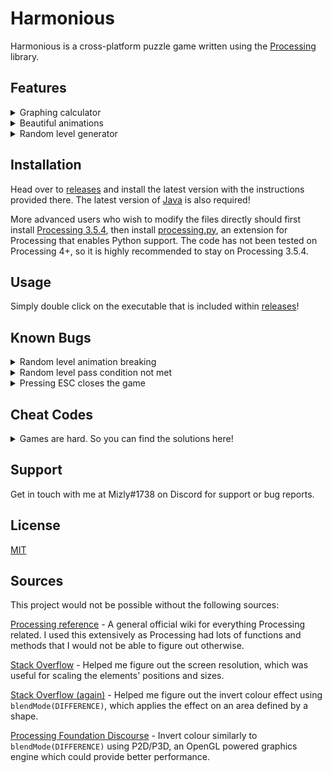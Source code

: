 # Harmonious

Harmonious is a cross-platform puzzle game written using the [Processing](https://processing.org/) library.

## Features

<details>
<summary>Graphing calculator</summary>
<br>
Well, kind of. Has support for second degree polynomial equations, with range from -10.0 to 10.0.
</details>

<details>
<summary>Beautiful animations</summary>
<br>
Beauty is subjective. But I think they're pretty cool.
</details>

<details>
<summary>Random level generator</summary>
<br>
Bored of the default levels? Create your own with customizable parameters!
</details>

## Installation

Head over to [releases](https://github.com/mizly/Harmonious/releases) and install the latest version with the instructions provided there. The latest version of [Java](http://java.com/download) is also required!

More advanced users who wish to modify the files directly should first install [Processing 3.5.4](https://github.com/processing/processing/releases/tag/processing-0270-3.5.4), then install [processing.py](https://github.com/jdf/processing.py), an extension for Processing that enables Python support. The code has not been tested on Processing 4+, so it is highly recommended to stay on Processing 3.5.4.

## Usage

Simply double click on the executable that is included within [releases](https://github.com/mizly/Harmonious/releases)!


## Known Bugs

<details>
<summary>Random level animation breaking</summary>
<br>
Specifically spamming the transition breaking the main level selection screen and the random level generator will sometimes cause a visual glitch.
</details>

<details>
<summary>Random level pass condition not met</summary>
<br>
Sometimes even when you get the correct answer, it might not register as such.
</details>

<details>
<summary>Pressing ESC closes the game</summary>
<br>
This isn't a bug but a built-in feature of Processing that has no way to be turned off.
</details>

## Cheat Codes
<details>
<summary>Games are hard. So you can find the solutions here!</summary>
<br> 
Level 1: 1   

Level 2: -2  

Level 3: 1, 1

Level 4: 3, -0.5

Level 5: 1, 0, 1

Level 6: -5, 9, 9

Level 7: 4, -9, -3

Level 8: -0.5, 1, -8.5

You're on your own for the random level. I probably don't know the answers either.
</details>

## Support
Get in touch with me at Mizly#1738 on Discord for support or bug reports.

## License
[MIT](https://choosealicense.com/licenses/mit/)

## Sources
This project would not be possible without the following sources:

[Processing reference](https://processing.org/reference/) - A general official wiki for everything Processing related. I used this extensively as Processing had lots of functions and methods that I would not be able to figure out otherwise.

[Stack Overflow](https://stackoverflow.com/questions/3129322/how-do-i-get-monitor-resolution-in-python) - Helped me figure out the screen resolution, which was useful for scaling the elements' positions and sizes.

[Stack Overflow (again)](https://stackoverflow.com/questions/68986409/inverting-colors-within-shape-in-processing) - Helped me figure out the invert colour effect using ```blendMode(DIFFERENCE)```, which applies the effect on an area defined by a shape.

[Processing Foundation Discourse](https://discourse.processing.org/t/blendmode-difference-in-p2d-p3d/17541) - Invert colour similarly to ```blendMode(DIFFERENCE)``` using P2D/P3D, an OpenGL powered graphics engine which could provide better performance.



